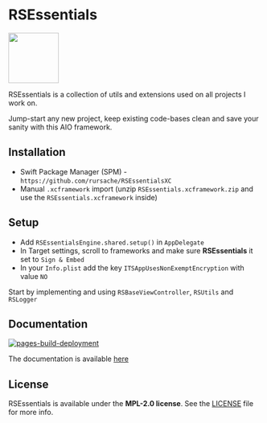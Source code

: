 # RSEssentials

<img src="https://i.imgur.com/xRZRZiF.png" width="100" height="100">

RSEssentials is a collection of utils and extensions used on all projects I work on.

Jump-start any new project, keep existing code-bases clean and save your sanity with this AIO framework.

## Installation
- Swift Package Manager (SPM) - `https://github.com/rursache/RSEssentialsXC`
- Manual `.xcframework` import (unzip `RSEssentials.xcframework.zip` and use the `RSEssentials.xcframework` inside)

## Setup
- Add `RSEssentialsEngine.shared.setup()` in `AppDelegate`
- In Target settings, scroll to frameworks and make sure **RSEssentials** it set to `Sign & Embed`
- In your `Info.plist` add the key `ITSAppUsesNonExemptEncryption` with value `NO`

Start by implementing and using `RSBaseViewController`, `RSUtils` and `RSLogger`

## Documentation
[![pages-build-deployment](https://github.com/rursache/RSEssentialsXC/actions/workflows/pages/pages-build-deployment/badge.svg?branch=master)](https://github.com/rursache/RSEssentialsXC/actions/workflows/pages/pages-build-deployment)

The documentation is available [here](https://rursache.github.io/RSEssentialsXC/documentation/rsessentials) 

## License
RSEssentials is available under the **MPL-2.0 license**. See the [LICENSE](https://github.com/rursache/RSEssentialsXC/blob/master/LICENSE) file for more info.
